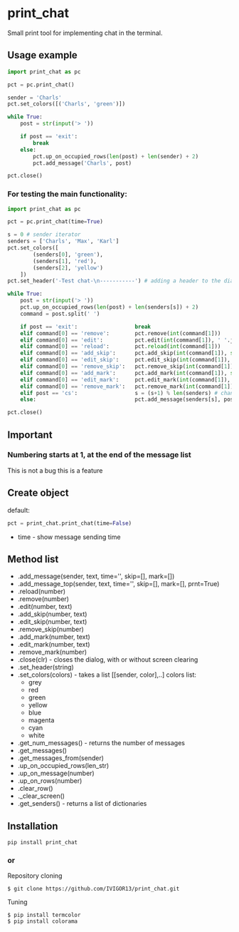 # print_chat
Small print tool for implementing chat in the terminal.

## Usage example
```python
import print_chat as pc

pct = pc.print_chat()

sender = 'Charls'
pct.set_colors([('Charls', 'green')])

while True:
    post = str(input('> '))

    if post == 'exit':
        break
    else:
        pct.up_on_occupied_rows(len(post) + len(sender) + 2)
        pct.add_message('Charls', post)

pct.close()
```
### For testing the main functionality:
```python
import print_chat as pc

pct = pc.print_chat(time=True)

s = 0 # sender iterator
senders = ['Charls', 'Max', 'Karl']
pct.set_colors([
        (senders[0], 'green'),
        (senders[1], 'red'),
        (senders[2], 'yellow')
    ])
pct.set_header('-Test chat-\n-----------') # adding a header to the dialog

while True:
    post = str(input('> '))
    pct.up_on_occupied_rows(len(post) + len(senders[s]) + 2)
    command = post.split(' ')

    if post == 'exit':                  break
    elif command[0] == 'remove':        pct.remove(int(command[1]))
    elif command[0] == 'edit':          pct.edit(int(command[1]), ' '.join(command[2:]))
    elif command[0] == 'reload':        pct.reload(int(command[1]))
    elif command[0] == 'add_skip':      pct.add_skip(int(command[1]), str(' '.join(command[2:])))
    elif command[0] == 'edit_skip':     pct.edit_skip(int(command[1]), ' '.join(command[2:]))
    elif command[0] == 'remove_skip':   pct.remove_skip(int(command[1]))
    elif command[0] == 'add_mark':      pct.add_mark(int(command[1]), str(command[2]))
    elif command[0] == 'edit_mark':     pct.edit_mark(int(command[1]), str(command[2]))
    elif command[0] == 'remove_mark':   pct.remove_mark(int(command[1]))
    elif post == 'cs':                  s = (s+1) % len(senders) # change sender to next
    else:                               pct.add_message(senders[s], post)

pct.close()

```

## Important
### Numbering starts at 1, at the end of the message list

This is not a bug this is a feature

## Create object
default:
```python
pct = print_chat.print_chat(time=False)
```
* time - show message sending time

## Method list
* .add_message(sender, text, time='', skip=[], mark=[])
* .add_message_top(sender, text, time='', skip=[], mark=[], prnt=True)
* .reload(number)
* .remove(number)
* .edit(number, text)
* .add_skip(number, text) 
* .edit_skip(number, text)
* .remove_skip(number)
* .add_mark(number, text)
* .edit_mark(number, text)
* .remove_mark(number)
* .close(clr)                       - closes the dialog, with or without screen clearing
* .set_header(string)
* .set_colors(colors)               - takes a list [[sender, color],..]
   colors list:
     * grey
     * red
     * green
     * yellow
     * blue
     * magenta
     * cyan
     * white
* .get_num_messages()               - returns the number of messages
* .get_messages()
* .get_messages_from(sender)
* .up_on_occupied_rows(len_str)
* .up_on_message(number)
* .up_on_rows(number)
* .clear_row()
* ._clear_screen()
* .get_senders()                    - returns a list of dictionaries

## Installation
```
pip install print_chat
```
### or
Repository cloning
```
$ git clone https://github.com/IVIGOR13/print_chat.git
```
Tuning
```
$ pip install termcolor
$ pip install colorama
```
